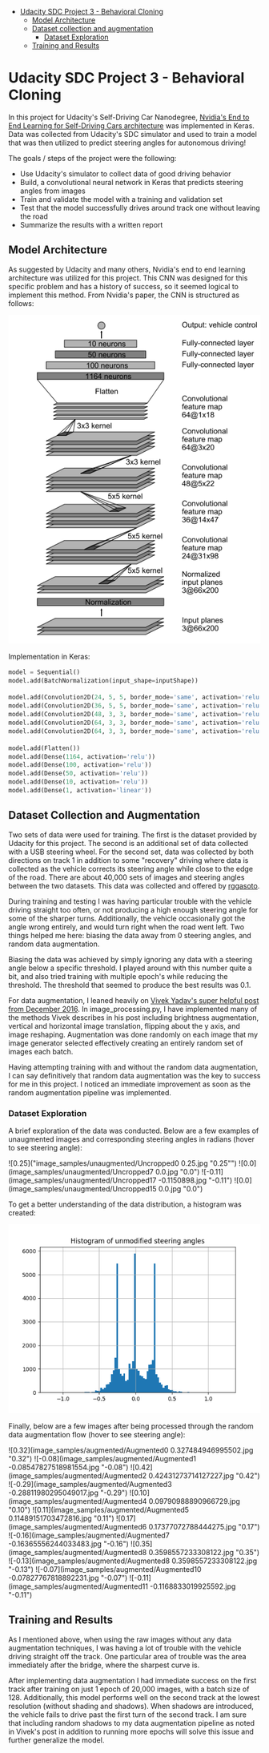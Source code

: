 - [Udacity SDC Project 3 - Behavioral Cloning](#)
  - [Model Architecture](#model-architecture)
  - [Dataset collection and augmentation](#dataset-collection-and-augmentation)
    - [Dataset Exploration](#dataset-exploration)
  - [Training and Results](#training-and-results)



# Udacity SDC Project 3 - Behavioral Cloning

In this project for Udacity's Self-Driving Car Nanodegree, [Nvidia's End to End Learning for Self-Driving Cars architecture](https://arxiv.org/pdf/1604.07316v1.pdf) was implemented in Keras. Data was collected from Udacity's SDC simulator and used to train a model that was then utilized to predict steering angles for autonomous driving!

The goals / steps of the project were the following:
* Use Udacity's simulator to collect data of good driving behavior
* Build, a convolutional neural network in Keras that predicts steering angles from images
* Train and validate the model with a training and validation set
* Test that the model successfully drives around track one without leaving the road
* Summarize the results with a written report

## Model Architecture

As suggested by Udacity and many others, Nvidia's end to end learning architecture was utilized for this project. This CNN was designed for this specific problem and has a history of success, so it seemed logical to implement this method. From Nvidia's paper, the CNN is structured as follows:

![Nvidia End to End Architecture](nvidiaArch.PNG)

Implementation in Keras:

```python
model = Sequential()
model.add(BatchNormalization(input_shape=inputShape))

model.add(Convolution2D(24, 5, 5, border_mode='same', activation='relu', subsample=(2,2)))
model.add(Convolution2D(36, 5, 5, border_mode='same', activation='relu', subsample=(2,2)))
model.add(Convolution2D(48, 3, 3, border_mode='same', activation='relu', subsample=(2,2)))
model.add(Convolution2D(64, 3, 3, border_mode='same', activation='relu'))
model.add(Convolution2D(64, 3, 3, border_mode='same', activation='relu'))

model.add(Flatten())
model.add(Dense(1164, activation='relu'))
model.add(Dense(100, activation='relu'))
model.add(Dense(50, activation='relu'))
model.add(Dense(10, activation='relu'))
model.add(Dense(1, activation='linear'))
```

## Dataset Collection and Augmentation
Two sets of data were used for training. The first is the dataset provided by Udacity for this project. The second is an additional set of data collected with a USB steering wheel. For the second set, data was collected by both directions on track 1 in addition to some "recovery" driving where data is collected as the vehicle corrects its steering angle while close to the edge of the road. There are about 40,000 sets of images and steering angles between the two datasets. This data was collected and offered by [rggasoto](https://github.com/rggasoto/Udacity_P3).

During training and testing I was having particular trouble with the vehicle driving straight too often, or not producing a high enough steering angle for some of the sharper turns. Additionally, the vehicle occasionally got the angle wrong entirely, and would turn right when the road went left. Two things helped me here: biasing the data away from 0 steering angles, and random data augmentation.

Biasing the data was achieved by simply ignoring any data with a steering angle below a specific threshold. I played around with this number quite a bit, and also tried training with multiple epoch's while reducing the threshold. The threshold that seemed to produce the best results was 0.1.

For data augmentation, I leaned heavily on [Vivek Yadav's super helpful post from December 2016](https://chatbotslife.com/using-augmentation-to-mimic-human-driving-496b569760a9#.z91yv7do5). In image_processing.py, I have implemented many of the methods Vivek describes in his post including brightness augmentation, vertical and horizontal image translation, flipping about the y axis, and image reshaping. Augmentation was done randomly on each image that my image generator selected effectively creating an entirely random set of images each batch.

Having attempting training with and without the random data augmentation, I can say definitively that random data augmentation was the key to success for me in this project. I noticed an immediate improvement as soon as the random augmentation pipeline was implemented.

### Dataset Exploration
A brief exploration of the data was conducted. Below are a few examples of unaugmented images and corresponding steering angles in radians (hover to see steering angle):

![0.25]("image_samples/unaugmented/Uncropped0 0.25.jpg "0.25"")
![0.0](image_samples/unaugmented/Uncropped7 0.0.jpg "0.0")
![-0.11](image_samples/unaugmented/Uncropped17 -0.1150898.jpg "-0.11")
![0.0](image_samples/unaugmented/Uncropped15 0.0.jpg "0.0")

To get a better understanding of the data distribution, a histogram was created:

![](image_samples/steering_angle_histogram.png)

Finally, below are a few images after being processed through the random data augmentation flow (hover to see steering angle):

![0.32](image_samples/augmented/Augmented0 0.327484946995502.jpg "0.32") ![-0.08](image_samples/augmented/Augmented1 -0.08547827518981554.jpg "-0.08") ![0.42](image_samples/augmented/Augmented2 0.42431273714127227.jpg "0.42") ![-0.29](image_samples/augmented/Augmented3 -0.28811980295049017.jpg "-0.29")
![0.10](image_samples/augmented/Augmented4 0.09790988890966729.jpg "0.10") ![0.11](image_samples/augmented/Augmented5 0.11489151703472816.jpg "0.11")
![0.17](image_samples/augmented/Augmented6 0.17377072788444275.jpg "0.17") ![-0.16](image_samples/augmented/Augmented7 -0.16365556244033483.jpg "-0.16")
![0.35](image_samples/augmented/Augmented8 0.3598557233308122.jpg "0.35") ![-0.13](image_samples/augmented/Augmented8 0.3598557233308122.jpg "-0.13")
![-0.07](image_samples/augmented/Augmented10 -0.07827767818892231.jpg "-0.07") ![-0.11](image_samples/augmented/Augmented11 -0.1168833019925592.jpg "-0.11")



## Training and Results
As I mentioned above, when using the raw images without any data augmentation techniques, I was having a lot of trouble with the vehicle driving straight off the track. One particular area of trouble was the area immediately after the bridge, where the sharpest curve is.

After implementing data augmentation I had immediate success on the first track after training on just 1 epoch of 20,000 images, with a batch size of 128. Additionally, this model performs well on the second track at the lowest resolution (without shading and shadows). When shadows are introduced, the vehicle fails to drive past the first turn of the second track. I am sure that including random shadows to my data augmentation pipeline as noted in Vivek's post in addition to running more epochs will solve this issue and further generalize the model.

